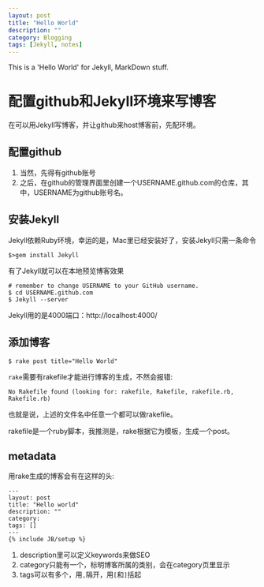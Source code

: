 ```yaml
---
layout: post
title: "Hello World"
description: ""
category: Blogging
tags: [Jekyll, notes]
---
```


This is a 'Hello World' for Jekyll, MarkDown stuff.

# 配置github和Jekyll环境来写博客

在可以用Jekyll写博客，并让github来host博客前，先配环境。

## 配置github

1. 当然，先得有github账号
2. 之后，在github的管理界面里创建一个USERNAME.github.com的仓库，其中，USERNAME为github账号名。

## 安装Jekyll

Jekyll依赖Ruby环境，幸运的是，Mac里已经安装好了，安装Jekyll只需一条命令

	$>gem install Jekyll

有了Jekyll就可以在本地预览博客效果

	# remember to change USERNAME to your GitHub username.
	$ cd USERNAME.github.com 
	$ Jekyll --server
	 
Jekyll用的是4000端口：http://localhost:4000/

## 添加博客

	$ rake post title="Hello World"

`rake`需要有rakefile才能进行博客的生成，不然会报错:

	No Rakefile found (looking for: rakefile, Rakefile, rakefile.rb, Rakefile.rb)

也就是说，上述的文件名中任意一个都可以做rakefile。

rakefile是一个ruby脚本，我推测是，rake根据它为模板，生成一个post。

## metadata

用rake生成的博客会有在这样的头:


	---
	layout: post
	title: "Hello world"
	description: ""
	category: 
	tags: []
	---
	{% include JB/setup %}

1. description里可以定义keywords来做SEO
2. category只能有一个，标明博客所属的类别，会在category页里显示
3. tags可以有多个，用`,`隔开，用`[`和`]`括起
